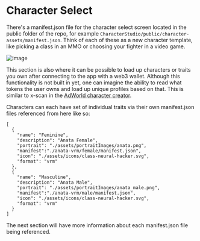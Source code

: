 # Character Select

There's a manifest.json file for the character select screen located in the public folder of the repo, for example `CharacterStudio/public/character-assets/manifest.json`. Think of each of these as a new character template, like picking a class in an MMO or choosing your fighter in a video game.

![image](https://hackmd.io/_uploads/B1DdAF3oa.png)

This section is also where it can be possible to load up characters or traits you own after connecting to the app with a web3 wallet. Although this functionality is not built in yet, one can imagine the ability to read what tokens the user owns and load up unique profiles based on that. This is similar to x-scan in the [AdWorld character creator](https://adworld.game/).

Characters can each have set of individual traits via their own manifest.json files referenced from here like so:

```json!
[
  {
    "name": "Feminine",
    "description": "Anata Female",
    "portrait": "./assets/portraitImages/anata.png",
    "manifest":"./anata-vrm/female/manifest.json",
    "icon": "./assets/icons/class-neural-hacker.svg",
    "format": "vrm"
  },
  {
    "name": "Masculine",
    "description": "Anata Male",
    "portrait": "./assets/portraitImages/anata_male.png",
    "manifest":"./anata-vrm/male/manifest.json",
    "icon": "./assets/icons/class-neural-hacker.svg",
    "format": "vrm"
  }
]
```

The next section will have more information about each manifest.json file being referenced.